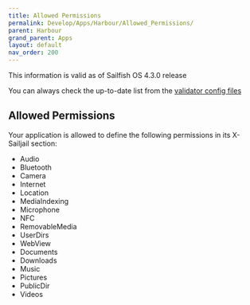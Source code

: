 ```yaml
---
title: Allowed Permissions
permalink: Develop/Apps/Harbour/Allowed_Permissions/
parent: Harbour
grand_parent: Apps
layout: default
nav_order: 200
---
```


This information is valid as of Sailfish OS 4.3.0 release

You can always check the up-to-date list from the [validator config files](https://github.com/sailfishos/sdk-harbour-rpmvalidator)

## Allowed Permissions

Your application is allowed to define the following permissions in its X-Sailjail section:

  - Audio
  - Bluetooth
  - Camera
  - Internet
  - Location
  - MediaIndexing
  - Microphone
  - NFC
  - RemovableMedia
  - UserDirs
  - WebView
  - Documents
  - Downloads
  - Music
  - Pictures
  - PublicDir
  - Videos
